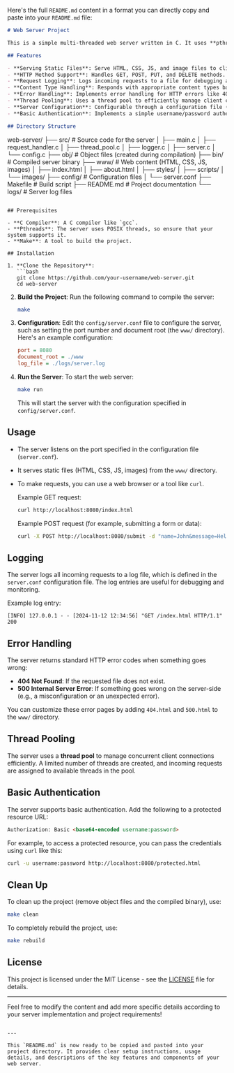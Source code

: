 Here's the full `README.md` content in a format you can directly copy and paste into your `README.md` file:

```markdown
# Web Server Project

This is a simple multi-threaded web server written in C. It uses **pthreads** for handling multiple client connections concurrently, supports various HTTP methods (GET, POST, PUT, DELETE), serves static files, and includes logging and basic authentication mechanisms.

## Features

- **Serving Static Files**: Serve HTML, CSS, JS, and image files to clients.
- **HTTP Method Support**: Handles GET, POST, PUT, and DELETE methods.
- **Request Logging**: Logs incoming requests to a file for debugging and monitoring purposes.
- **Content Type Handling**: Responds with appropriate content types based on requested resources.
- **Error Handling**: Implements error handling for HTTP errors like 404 (Not Found) and 500 (Internal Server Error).
- **Thread Pooling**: Uses a thread pool to efficiently manage client connections and optimize resource usage.
- **Server Configuration**: Configurable through a configuration file (e.g., setting the server's port and document root).
- **Basic Authentication**: Implements a simple username/password authentication mechanism for secure access.

## Directory Structure

```
web-server/
├── src/                  # Source code for the server
│   ├── main.c
│   ├── request_handler.c
│   ├── thread_pool.c
│   ├── logger.c
│   ├── server.c
│   └── config.c
├── obj/                  # Object files (created during compilation)
├── bin/                  # Compiled server binary
├── www/                  # Web content (HTML, CSS, JS, images)
│   ├── index.html
│   ├── about.html
│   ├── styles/
│   ├── scripts/
│   └── images/
├── config/               # Configuration files
│   └── server.conf
├── Makefile              # Build script
├── README.md             # Project documentation
└── logs/                 # Server log files
```

## Prerequisites

- **C Compiler**: A C compiler like `gcc`.
- **Pthreads**: The server uses POSIX threads, so ensure that your system supports it.
- **Make**: A tool to build the project.

## Installation

1. **Clone the Repository**:
   ```bash
   git clone https://github.com/your-username/web-server.git
   cd web-server
   ```

2. **Build the Project**:
   Run the following command to compile the server:
   ```bash
   make
   ```

3. **Configuration**:
   Edit the `config/server.conf` file to configure the server, such as setting the port number and document root (the `www/` directory). Here's an example configuration:

   ```ini
   port = 8080
   document_root = ./www
   log_file = ./logs/server.log
   ```

4. **Run the Server**:
   To start the web server:
   ```bash
   make run
   ```
   This will start the server with the configuration specified in `config/server.conf`.

## Usage

- The server listens on the port specified in the configuration file (`server.conf`).
- It serves static files (HTML, CSS, JS, images) from the `www/` directory.
- To make requests, you can use a web browser or a tool like `curl`.

  Example GET request:
  ```bash
  curl http://localhost:8080/index.html
  ```

  Example POST request (for example, submitting a form or data):
  ```bash
  curl -X POST http://localhost:8080/submit -d "name=John&message=Hello"
  ```

## Logging

The server logs all incoming requests to a log file, which is defined in the `server.conf` configuration file. The log entries are useful for debugging and monitoring.

Example log entry:
```
[INFO] 127.0.0.1 - - [2024-11-12 12:34:56] "GET /index.html HTTP/1.1" 200
```

## Error Handling

The server returns standard HTTP error codes when something goes wrong:

- **404 Not Found**: If the requested file does not exist.
- **500 Internal Server Error**: If something goes wrong on the server-side (e.g., a misconfiguration or an unexpected error).

You can customize these error pages by adding `404.html` and `500.html` to the `www/` directory.

## Thread Pooling

The server uses a **thread pool** to manage concurrent client connections efficiently. A limited number of threads are created, and incoming requests are assigned to available threads in the pool.

## Basic Authentication

The server supports basic authentication. Add the following to a protected resource URL:

```html
Authorization: Basic <base64-encoded username:password>
```

For example, to access a protected resource, you can pass the credentials using `curl` like this:

```bash
curl -u username:password http://localhost:8080/protected.html
```

## Clean Up

To clean up the project (remove object files and the compiled binary), use:

```bash
make clean
```

To completely rebuild the project, use:

```bash
make rebuild
```

## License

This project is licensed under the MIT License - see the [LICENSE](LICENSE) file for details.

---

Feel free to modify the content and add more specific details according to your server implementation and project requirements!
```

---

This `README.md` is now ready to be copied and pasted into your project directory. It provides clear setup instructions, usage details, and descriptions of the key features and components of your web server.